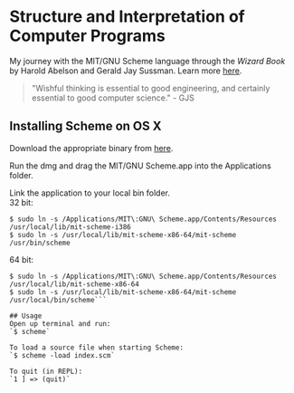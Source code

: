# Structure and Interpretation of Computer Programs
My journey with the MIT/GNU Scheme language through the _Wizard Book_ by Harold Abelson and Gerald Jay Sussman.
Learn more [here](https://mitpress.mit.edu/sicp/).

> "Wishful thinking is essential to good engineering, and certainly essential to good computer science." - GJS

## Installing Scheme on OS X
Download the appropriate binary from [here](https://www.gnu.org/software/mit-scheme/).  

Run the dmg and drag the MIT/GNU Scheme.app into the Applications folder.  

Link the application to your local bin folder.  
32 bit:
```
$ sudo ln -s /Applications/MIT\:GNU\ Scheme.app/Contents/Resources /usr/local/lib/mit-scheme-i386
$ sudo ln -s /usr/local/lib/mit-scheme-x86-64/mit-scheme /usr/bin/scheme
```
64 bit:
```
$ sudo ln -s /Applications/MIT\:GNU\ Scheme.app/Contents/Resources /usr/local/lib/mit-scheme-x86-64
$ sudo ln -s /usr/local/lib/mit-scheme-x86-64/mit-scheme /usr/local/bin/scheme```

## Usage
Open up terminal and run:  
`$ scheme`  

To load a source file when starting Scheme:  
`$ scheme -load index.scm`  

To quit (in REPL):  
`1 ] => (quit)`
